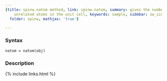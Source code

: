 ```yaml
---
{title: spinw.natom method, link: spinw.natom, summary: gives the number of symmetry
    unrelated atoms in the unit cell, keywords: sample, sidebar: sw_sidebar, permalink: spinw_natom,
  folder: spinw, mathjax: 'true'}

---
```


### Syntax

`natom = natom(obj)`

### Description



{% include links.html %}
